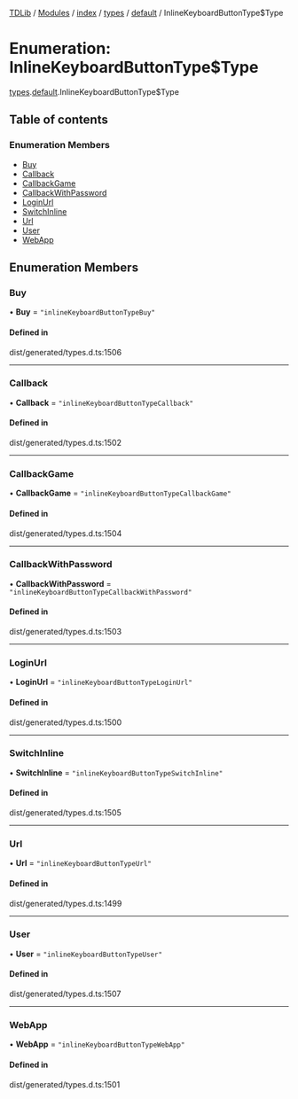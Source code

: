 [TDLib](../README.md) / [Modules](../modules.md) / [index](../modules/index.md) / [types](../modules/index.types.md) / [default](../modules/index.types.default.md) / InlineKeyboardButtonType$Type

# Enumeration: InlineKeyboardButtonType$Type

[types](../modules/index.types.md).[default](../modules/index.types.default.md).InlineKeyboardButtonType$Type

## Table of contents

### Enumeration Members

- [Buy](index.types.default.InlineKeyboardButtonType_Type.md#buy)
- [Callback](index.types.default.InlineKeyboardButtonType_Type.md#callback)
- [CallbackGame](index.types.default.InlineKeyboardButtonType_Type.md#callbackgame)
- [CallbackWithPassword](index.types.default.InlineKeyboardButtonType_Type.md#callbackwithpassword)
- [LoginUrl](index.types.default.InlineKeyboardButtonType_Type.md#loginurl)
- [SwitchInline](index.types.default.InlineKeyboardButtonType_Type.md#switchinline)
- [Url](index.types.default.InlineKeyboardButtonType_Type.md#url)
- [User](index.types.default.InlineKeyboardButtonType_Type.md#user)
- [WebApp](index.types.default.InlineKeyboardButtonType_Type.md#webapp)

## Enumeration Members

### Buy

• **Buy** = ``"inlineKeyboardButtonTypeBuy"``

#### Defined in

dist/generated/types.d.ts:1506

___

### Callback

• **Callback** = ``"inlineKeyboardButtonTypeCallback"``

#### Defined in

dist/generated/types.d.ts:1502

___

### CallbackGame

• **CallbackGame** = ``"inlineKeyboardButtonTypeCallbackGame"``

#### Defined in

dist/generated/types.d.ts:1504

___

### CallbackWithPassword

• **CallbackWithPassword** = ``"inlineKeyboardButtonTypeCallbackWithPassword"``

#### Defined in

dist/generated/types.d.ts:1503

___

### LoginUrl

• **LoginUrl** = ``"inlineKeyboardButtonTypeLoginUrl"``

#### Defined in

dist/generated/types.d.ts:1500

___

### SwitchInline

• **SwitchInline** = ``"inlineKeyboardButtonTypeSwitchInline"``

#### Defined in

dist/generated/types.d.ts:1505

___

### Url

• **Url** = ``"inlineKeyboardButtonTypeUrl"``

#### Defined in

dist/generated/types.d.ts:1499

___

### User

• **User** = ``"inlineKeyboardButtonTypeUser"``

#### Defined in

dist/generated/types.d.ts:1507

___

### WebApp

• **WebApp** = ``"inlineKeyboardButtonTypeWebApp"``

#### Defined in

dist/generated/types.d.ts:1501
